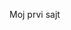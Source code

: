 <!DOCTYPE html>
<html lang="en">
<head>
<meta charset="UF-8">
<title>myweb</title>
<style> media="screen">
  hi{
    color: skyblue;
    font-size: 4c;
  
  }
  </style>
  </head>
  <hi>Moj prvi sajt</hi>
  </body>
  </html>
